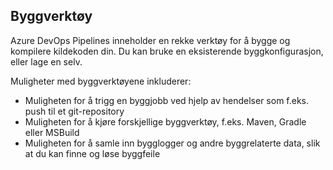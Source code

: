 ## Byggverktøy

Azure DevOps Pipelines inneholder en rekke verktøy for å bygge og kompilere kildekoden din. Du kan bruke en eksisterende byggkonfigurasjon, eller lage en selv.

Muligheter med byggverktøyene inkluderer:

- Muligheten for å trigg en byggjobb ved hjelp av hendelser som f.eks. push til et git-repository
- Muligheten for å kjøre forskjellige byggverktøy, f.eks. Maven, Gradle eller MSBuild
- Muligheten for å samle inn bygglogger og andre byggrelaterte data, slik at du kan finne og løse byggfeile
